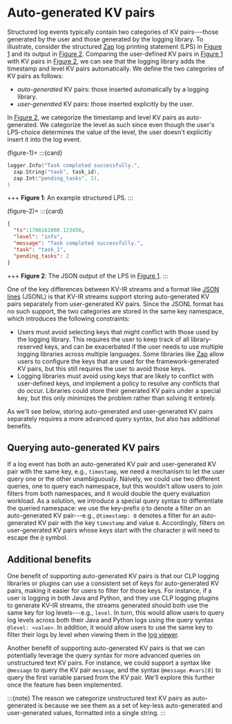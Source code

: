 # Auto-generated KV pairs

Structured log events typically contain two categories of KV pairs---those generated by the user and
those generated by the logging library. To illustrate, consider the structured [Zap] log printing
statement (LPS) in [Figure 1](#figure-1) and its output in [Figure 2](#figure-2). Comparing
the user-defined KV pairs in [Figure 1](#figure-1) with KV pairs in [Figure 2](#figure-2), we can
see that the logging library adds the timestamp and level KV pairs automatically. We define the two
categories of KV pairs as follows:

* *auto-generated* KV pairs: those inserted automatically by a logging library.
* *user-generated* KV pairs: those inserted explicitly by the user.

In [Figure 2](#figure-2), we categorize the timestamp and level KV pairs as auto-generated. We 
categorize the level as such since even though the user's LPS-choice determines the value of the
level, the user doesn't explicitly insert it into the log event.

(figure-1)=
:::{card}

```go
logger.Info("Task completed successfully.",
  zap.String("task", task_id),
  zap.Int("pending_tasks", 2),
)
```

+++
**Figure 1**: An example structured LPS.
:::

(figure-2)=
:::{card}

```json
{
  "ts":1708161000.123456,
  "level": "info",
  "message": "Task completed successfully.",
  "task": "task_1",
  "pending_tasks": 2
}
```

+++
**Figure 2**: The JSON output of the LPS in [Figure 1](#figure-1).
:::

One of the key differences between KV-IR streams and a format like [JSON lines][json-lines] (JSONL)
is that KV-IR streams support storing auto-generated KV pairs separately from user-generated KV
pairs. Since the JSONL format has no such support, the two categories are stored in the same key
namespace, which introduces the following constraints:

* Users must avoid selecting keys that might conflict with those used by the logging library. This
  requires the user to keep track of all library-reserved keys, and can be exacerbated if the user
  needs to use multiple logging libraries across multiple languages. Some libraries like [Zap] allow
  users to configure the keys that are used for the framework-generated KV pairs, but this still
  requires the user to avoid those keys.
* Logging libraries must avoid using keys that are likely to conflict with user-defined keys, *and*
  implement a policy to resolve any conflicts that do occur. Libraries could store their generated
  KV pairs under a special key, but this only minimizes the problem rather than solving it entirely.

As we'll see below, storing auto-generated and user-generated KV pairs separately requires a more
advanced query syntax, but also has additional benefits.

## Querying auto-generated KV pairs

If a log event has both an auto-generated KV pair and user-generated KV pair with the same key,
e.g., `timestamp`, we need a mechanism to let the user query one or the other unambiguously.
Naively, we could use two different queries, one to query each namespace, but this wouldn't allow
users to join filters from both namespaces, and it would double the query evaluation workload. As a
solution, we introduce a special query syntax to differentiate the queried namespace: we use the
key-prefix `@` to denote a filter on an auto-generated KV pair---e.g., `@timestamp: 0` denotes a
filter for an auto-generated KV pair with the key `timestamp` and value `0`. Accordingly, filters on
user-generated KV pairs whose keys start with the character `@` will need to escape the
`@` symbol.

## Additional benefits

One benefit of supporting auto-generated KV pairs is that our CLP logging libraries or plugins can
use a consistent set of keys for auto-generated KV pairs, making it easier for users to filter for
those keys. For instance, if a user is logging in both Java and Python, and they use CLP logging
plugins to generate KV-IR streams, the streams generated should both use the same key for log
levels---e.g., `level`. In turn, this would allow users to query log levels across both their Java
and Python logs using the query syntax `@level: <value>`. In addition, it would allow users to use
the same key to filter their logs by level when viewing them in the [log viewer][log-viewer].

Another benefit of supporting auto-generated KV pairs is that we can potentially leverage
the query syntax for more advanced queries on unstructured text KV pairs. For instance, we could
support a syntax like `@message` to query the KV pair `message`, and the syntax `@message.#vars[0]`
to query the first variable parsed from the KV pair. We'll explore this further once the feature has
been implemented.

:::{note}
The reason we categorize unstructured text KV pairs as auto-generated is because we see them as a
set of key-less auto-generated and user-generated values, formatted into a single string.
:::

[json-lines]: https://jsonlines.org/
[log-viewer]: https://github.com/y-scope/yscope-log-viewer
[Zap]: https://github.com/uber-go/zap
